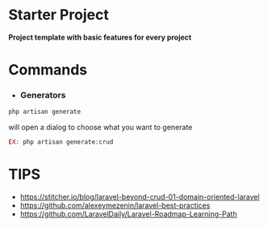 # Starter Project

**Project template with basic features for every project**

# Commands

- ### Generators

```PHP
php artisan generate
```

will open a dialog to choose what you want to generate

```PHP
EX: php artisan generate:crud 
```

# TIPS

- https://stitcher.io/blog/laravel-beyond-crud-01-domain-oriented-laravel
- https://github.com/alexeymezenin/laravel-best-practices
- https://github.com/LaravelDaily/Laravel-Roadmap-Learning-Path
